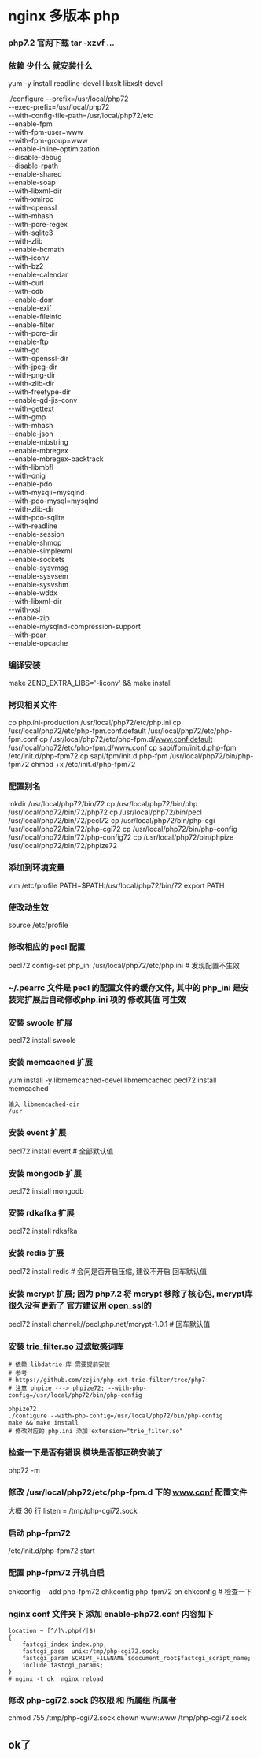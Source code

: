 # nginx 多版本 php

### php7.2 官网下载 tar -xzvf ...

### 依赖  少什么  就安装什么
yum -y install readline-devel libxslt libxslt-devel

./configure --prefix=/usr/local/php72 \
--exec-prefix=/usr/local/php72 \
--with-config-file-path=/usr/local/php72/etc \
--enable-fpm \
--with-fpm-user=www \
--with-fpm-group=www \
--enable-inline-optimization \
--disable-debug \
--disable-rpath \
--enable-shared \
--enable-soap \
--with-libxml-dir \
--with-xmlrpc \
--with-openssl \
--with-mhash \
--with-pcre-regex \
--with-sqlite3 \
--with-zlib \
--enable-bcmath \
--with-iconv \
--with-bz2 \
--enable-calendar \
--with-curl \
--with-cdb \
--enable-dom \
--enable-exif \
--enable-fileinfo \
--enable-filter \
--with-pcre-dir \
--enable-ftp \
--with-gd \
--with-openssl-dir \
--with-jpeg-dir \
--with-png-dir \
--with-zlib-dir \
--with-freetype-dir \
--enable-gd-jis-conv \
--with-gettext \
--with-gmp \
--with-mhash \
--enable-json \
--enable-mbstring \
--enable-mbregex \
--enable-mbregex-backtrack \
--with-libmbfl \
--with-onig \
--enable-pdo \
--with-mysqli=mysqlnd \
--with-pdo-mysql=mysqlnd \
--with-zlib-dir \
--with-pdo-sqlite \
--with-readline \
--enable-session \
--enable-shmop \
--enable-simplexml \
--enable-sockets \
--enable-sysvmsg \
--enable-sysvsem \
--enable-sysvshm \
--enable-wddx \
--with-libxml-dir \
--with-xsl \
--enable-zip \
--enable-mysqlnd-compression-support \
--with-pear \
--enable-opcache

### 编译安装
make ZEND_EXTRA_LIBS='-liconv' && make install

### 拷贝相关文件
cp php.ini-production /usr/local/php72/etc/php.ini
cp /usr/local/php72/etc/php-fpm.conf.default  /usr/local/php72/etc/php-fpm.conf
cp /usr/local/php72/etc/php-fpm.d/www.conf.default  /usr/local/php72/etc/php-fpm.d/www.conf
cp sapi/fpm/init.d.php-fpm /etc/init.d/php-fpm72
cp sapi/fpm/init.d.php-fpm /usr/local/php72/bin/php-fpm72
chmod +x /etc/init.d/php-fpm72

### 配置别名
mkdir /usr/local/php72/bin/72
cp /usr/local/php72/bin/php /usr/local/php72/bin/72/php72
cp /usr/local/php72/bin/pecl /usr/local/php72/bin/72/pecl72
cp /usr/local/php72/bin/php-cgi /usr/local/php72/bin/72/php-cgi72
cp /usr/local/php72/bin/php-config /usr/local/php72/bin/72/php-config72
cp /usr/local/php72/bin/phpize /usr/local/php72/bin/72/phpize72

### 添加到环境变量
vim /etc/profile
PATH=$PATH:/usr/local/php72/bin/72
export PATH
### 使改动生效
source /etc/profile

### 修改相应的 pecl 配置 
pecl72 config-set php_ini /usr/local/php72/etc/php.ini	# 发现配置不生效
### ~/.pearrc 文件是 pecl 的配置文件的缓存文件, 其中的 php_ini 是安装完扩展后自动修改php.ini 项的    修改其值 可生效


### 安装 swoole 扩展
pecl72 install swoole

### 安装 memcached 扩展
yum install -y libmemcached-devel libmemcached
pecl72 install memcached 

    输入 libmemcached-dir  
    /usr

### 安装 event 扩展
pecl72 install event		# 全部默认值

### 安装 mongodb 扩展
pecl72 install mongodb

### 安装 rdkafka 扩展
pecl72 install rdkafka

### 安装 redis 扩展
pecl72 install redis
	# 会问是否开启压缩, 建议不开启   回车默认值

### 安装 mcrypt 扩展; 因为 php7.2 将 mcrypt 移除了核心包, mcrypt库很久没有更新了 官方建议用 open_ssl的
pecl72 install channel://pecl.php.net/mcrypt-1.0.1		# 回车默认值

### 安装 trie_filter.so 过滤敏感词库

    # 依赖 libdatrie 库 需要提前安装
    # 参考
    # https://github.com/zzjin/php-ext-trie-filter/tree/php7
    # 注意 phpize ---> phpize72; --with-php-config=/usr/local/php72/bin/php-config
    
    phpize72
    ./configure --with-php-config=/usr/local/php72/bin/php-config
    make && make install
    # 修改对应的 php.ini 添加 extension="trie_filter.so"


### 检查一下是否有错误 模块是否都正确安装了
php72 -m

### 修改 /usr/local/php72/etc/php-fpm.d 下的 www.conf 配置文件
大概 36 行
listen = /tmp/php-cgi72.sock

### 启动 php-fpm72
/etc/init.d/php-fpm72 start

### 配置 php-fpm72 开机自启
chkconfig --add php-fpm72
chkconfig php-fpm72 on
chkconfig 		# 检查一下

### nginx conf 文件夹下 添加 enable-php72.conf 内容如下

    location ~ [^/]\.php(/|$)
    {   
        fastcgi_index index.php;
        fastcgi_pass  unix:/tmp/php-cgi72.sock;
        fastcgi_param SCRIPT_FILENAME $document_root$fastcgi_script_name;
        include fastcgi_params;
    }
	# nginx -t ok  nginx reload

### 修改 php-cgi72.sock 的权限 和 所属组 所属者
chmod 755 /tmp/php-cgi72.sock
chown www:www /tmp/php-cgi72.sock

## ok了 